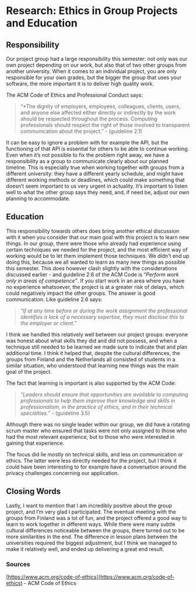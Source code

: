 # Research: Ethics in Group Projects and Education

## Responsibility

Our project group had a large responsibility this semester: not only was our own project depending on our work, but also that of two other groups from another university. When it comes to an individual project, you are only responsible for your own grades, but the bigger the group that uses your software, the more important it is to deliver high quality work.

The ACM Code of Ethics and Professional Conduct says:

> “*The dignity of employers, employees, colleagues, clients, users, and anyone else affected either directly or indirectly by the work should be respected throughout the process. Computing professionals should respect the right of those involved to transparent communication about the project.” - (guideline 2.1)
> 

It can be easy to ignore a problem with for example the API, but the functioning of that API is essential for others to be able to continue working. Even when it’s not possible to fix the problem right away, we have a responsibility as a group to communicate clearly about our planned timeline. This is especially true when working together with groups from a different university: they have a different yearly schedule, and might have different working methods or deadlines, which could make something that doesn’t seem important to us very urgent in actuality. It’s important to listen well to what the other group says they need, and, if need be, adjust our own planning to accommodate. 

## Education

This responsibility towards others does bring another ethical discussion with it when you consider that our main goal with this project is to learn new things. In our group, there were those who already had experience using certain techniques we needed for the project, and the most efficient way of working would be to let them implement those techniques. We didn’t end up doing this, because we all wanted to learn as many new things as possible this semester. This does however clash slightly with the considerations discussed earlier - and guideline 2.6 of the ACM Code is “*Perform work only in areas of competence”*. If you start work in an area where you have no experience whatsoever, the project is at a greater risk of delays, which could negatively impact the other groups. The answer is good communication. Like guideline 2.6 says:

> “*If at any time before or during the work assignment the professional identifies a lack of a necessary expertise, they must disclose this to the employer or client.”*
> 

I think we handled this relatively well between our project groups: everyone was honest about what skills they did and did not possess, and when a technique still needed to be learned we made sure to indicate that and plan additional time. I think it helped that, despite the cultural differences, the groups from Finland and the Netherlands all consisted of students in a similar situation, who understood that learning new things was the main goal of the project.

The fact that learning is important is also supported by the ACM Code:

> “*Leaders should ensure that opportunities are available to computing professionals to help them improve their knowledge and skills in professionalism, in the practice of ethics, and in their technical specialties.”*  - (guideline 3.5)
> 

Although there was no single leader within our group, we did have a rotating scrum master who ensured that tasks were not only assigned to those who had the most relevant experience, but to those who were interested in gaining that experience.

The focus did lie mostly on technical skills, and less on communication or ethics. The latter were less directly needed for the project, but I think it could have been interesting to for example have a conversation around the privacy challenges concerning our application.

## Closing Words

Lastly, I want to mention that I am incredibly positive about the group project, and I’m very glad I participated. The eventual meeting with the groups from Finland was a lot of fun, and the project offered a good way to learn to work together in different ways. While there were many subtle cultural differences noticeable between the groups, there turned out to be more similarities in the end. The difference in lesson plans between the universities required the biggest adjustment, but I think we managed to make it relatively well, and ended up delivering a great end result.

### Sources

[https://www.acm.org/code-of-ethics](https://www.acm.org/code-of-ethics) - ACM Code of Ethics
